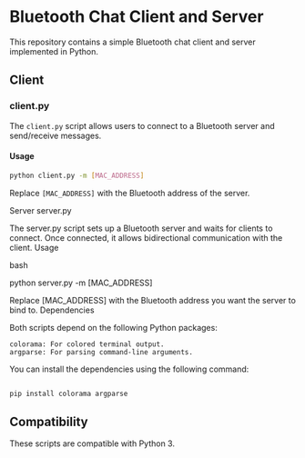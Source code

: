 # Bluetooth Chat Client and Server

This repository contains a simple Bluetooth chat client and server implemented in Python.

## Client

### client.py

The `client.py` script allows users to connect to a Bluetooth server and send/receive messages.

#### Usage

```bash
python client.py -m [MAC_ADDRESS]
```
Replace `[MAC_ADDRESS]` with the Bluetooth address of the server.

Server
server.py

The server.py script sets up a Bluetooth server and waits for clients to connect. Once connected, it allows bidirectional communication with the client.
Usage

bash

python server.py -m [MAC_ADDRESS]

Replace [MAC_ADDRESS] with the Bluetooth address you want the server to bind to.
Dependencies

Both scripts depend on the following Python packages:

    colorama: For colored terminal output.
    argparse: For parsing command-line arguments.

You can install the dependencies using the following command:

```bash

pip install colorama argparse

```

## Compatibility

These scripts are compatible with Python 3.
